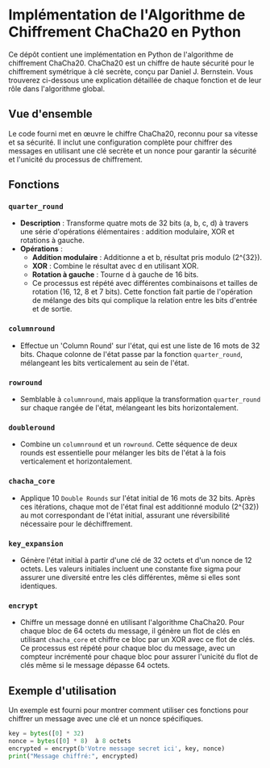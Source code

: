 # Implémentation de l'Algorithme de Chiffrement ChaCha20 en Python

Ce dépôt contient une implémentation en Python de l'algorithme de chiffrement ChaCha20. ChaCha20 est un chiffre de haute sécurité pour le chiffrement symétrique à clé secrète, conçu par Daniel J. Bernstein. Vous trouverez ci-dessous une explication détaillée de chaque fonction et de leur rôle dans l'algorithme global.

## Vue d'ensemble

Le code fourni met en œuvre le chiffre ChaCha20, reconnu pour sa vitesse et sa sécurité. Il inclut une configuration complète pour chiffrer des messages en utilisant une clé secrète et un nonce pour garantir la sécurité et l'unicité du processus de chiffrement.

## Fonctions

### `quarter_round`
- **Description** : Transforme quatre mots de 32 bits (a, b, c, d) à travers une série d'opérations élémentaires : addition modulaire, XOR et rotations à gauche.
- **Opérations** :
  - **Addition modulaire** : Additionne a et b, résultat pris modulo \(2^{32}\).
  - **XOR** : Combine le résultat avec d en utilisant XOR.
  - **Rotation à gauche** : Tourne d à gauche de 16 bits.
  - Ce processus est répété avec différentes combinaisons et tailles de rotation (16, 12, 8 et 7 bits). Cette fonction fait partie de l'opération de mélange des bits qui complique la relation entre les bits d'entrée et de sortie.

### `columnround`
- Effectue un 'Column Round' sur l'état, qui est une liste de 16 mots de 32 bits. Chaque colonne de l'état passe par la fonction `quarter_round`, mélangeant les bits verticalement au sein de l'état.

### `rowround`
- Semblable à `columnround`, mais applique la transformation `quarter_round` sur chaque rangée de l'état, mélangeant les bits horizontalement.

### `doubleround`
- Combine un `columnround` et un `rowround`. Cette séquence de deux rounds est essentielle pour mélanger les bits de l'état à la fois verticalement et horizontalement.

### `chacha_core`
- Applique 10 `Double Rounds` sur l'état initial de 16 mots de 32 bits. Après ces itérations, chaque mot de l'état final est additionné modulo \(2^{32}\) au mot correspondant de l'état initial, assurant une réversibilité nécessaire pour le déchiffrement.

### `key_expansion`
- Génère l'état initial à partir d'une clé de 32 octets et d'un nonce de 12 octets. Les valeurs initiales incluent une constante fixe sigma pour assurer une diversité entre les clés différentes, même si elles sont identiques.

### `encrypt`
- Chiffre un message donné en utilisant l'algorithme ChaCha20. Pour chaque bloc de 64 octets du message, il génère un flot de clés en utilisant `chacha_core` et chiffre ce bloc par un XOR avec ce flot de clés. Ce processus est répété pour chaque bloc du message, avec un compteur incrémenté pour chaque bloc pour assurer l'unicité du flot de clés même si le message dépasse 64 octets.

## Exemple d'utilisation

Un exemple est fourni pour montrer comment utiliser ces fonctions pour chiffrer un message avec une clé et un nonce spécifiques.

```python
key = bytes([0] * 32)  
nonce = bytes([0] * 8)  à 8 octets
encrypted = encrypt(b'Votre message secret ici', key, nonce)
print("Message chiffré:", encrypted)

